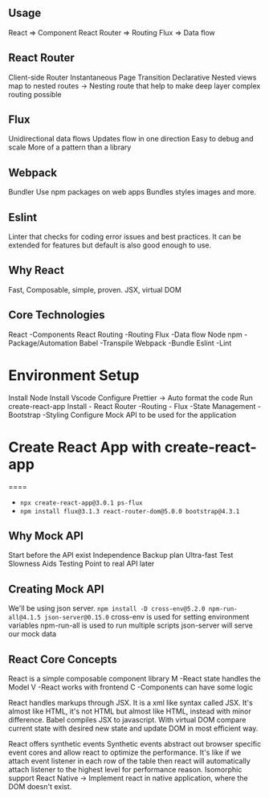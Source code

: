 ## Usage

React => Component
React Router => Routing
Flux => Data flow

## React Router

Client-side Router
Instantaneous Page Transition
Declarative
Nested views map to nested routes -> Nesting route that help to make deep layer complex routing possible

## Flux

Unidirectional data flows
Updates flow in one direction
Easy to debug and scale
More of a pattern than a library

## Webpack

Bundler
Use npm packages on web apps
Bundles styles images and more.

## Eslint

Linter that checks for coding error issues and best practices.
It can be extended for features but default is also good enough to use.

## Why React

Fast, Composable, simple, proven.
JSX, virtual DOM

## Core Technologies

React -Components
React Routing -Routing
Flux -Data flow
Node npm -Package/Automation
Babel -Transpile
Webpack -Bundle
Eslint -Lint

# Environment Setup

Install Node
Install Vscode
Configure Prettier -> Auto format the code
Run create-react-app
Install - React Router -Routing - Flux -State Management - Bootstrap -Styling
Configure Mock API to be used for the application

# Create React App with create-react-app

====

- `npx create-react-app@3.0.1 ps-flux`
- `npm install flux@3.1.3 react-router-dom@5.0.0 bootstrap@4.3.1`

## Why Mock API

Start before the API exist
Independence
Backup plan
Ultra-fast
Test Slowness
Aids Testing
Point to real API later

## Creating Mock API

We'll be using json server.
`npm install -D cross-env@5.2.0 npm-run-all@4.1.5 json-server@0.15.0`
cross-env is used for setting environment variables
npm-run-all is used to run multiple scripts
json-server will serve our mock data

## React Core Concepts

React is a simple composable component library
M -React state handles the Model
V -React works with frontend
C -Components can have some logic

React handles markups through JSX.
It is a xml like syntax called JSX.
It's almost like HTML, it's not HTML but almost like HTML, instead with minor difference.
Babel compiles JSX to javascript.
With virtual DOM compare current state with desired new state and update DOM in most efficient way.

React offers synthetic events
Synthetic events abstract out browser specific event cores and allow react to optimize the performance.
It's like if we attach event listener in each row of the table then react will automatically attach listener to the highest level for performance reason.
Isomorphic support
React Native -> Implement react in native application, where the DOM doesn't exist.
